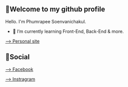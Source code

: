 ## 🙏Welcome to my github profile

Hello. I'm Phumrapee Soenvanichakul.

<!-- 🔭 I’m currently working on ... -->
- 🌱 I’m currently learning Front-End, Back-End & more.

[--> Personal site](https://www.google.com)

## 📱Social
[--> Facebook](https://web.facebook.com/phumrapee.soenvanichakul.3/)

[--> Instragram](https://www.instagram.com/phumrapeephum/)


